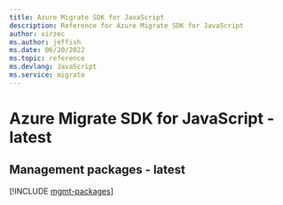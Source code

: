 ```yaml
---
title: Azure Migrate SDK for JavaScript
description: Reference for Azure Migrate SDK for JavaScript
author: xirzec
ms.author: jeffish
ms.date: 06/20/2022
ms.topic: reference
ms.devlang: JavaScript
ms.service: migrate
---
```

# Azure Migrate SDK for JavaScript - latest
## Management packages - latest
[!INCLUDE [mgmt-packages](migrate-mgmt-index.md)]

